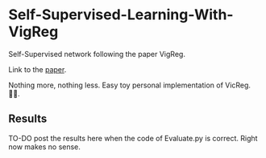 # Self-Supervised-Learning-With-VigReg
Self-Supervised network following the paper VigReg.

Link to the [paper](https://arxiv.org/pdf/2105.04906.pdf).

Nothing more, nothing less. Easy toy personal implementation of VicReg. 🤷‍♂️.

## Results
TO-DO post the results here when the code of Evaluate.py is correct. Right now makes no sense.

